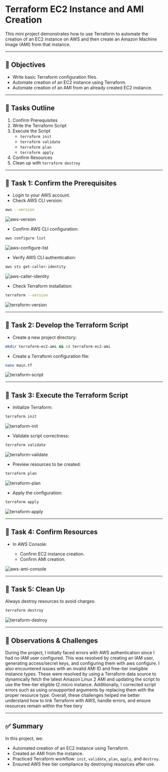 # Terraform EC2 Instance and AMI Creation

This mini project demonstrates how to use Terraform to automate the creation of an EC2 instance on AWS and then create an Amazon Machine Image (AMI) from that instance.  

---

## 🎯 Objectives
- Write basic Terraform configuration files.
- Automate creation of an EC2 instance using Terraform.
- Automate creation of an AMI from an already created EC2 instance.
---

## 📌 Tasks Outline
1. Confirm Prerequisites  
2. Write the Terraform Script  
3. Execute the Script  
   - `terraform init`  
   - `terraform validate`  
   - `terraform plan`  
   - `terraform apply`  
4. Confirm Resources  
5. Clean up with `terraform destroy`  

---

## 🚀 Task 1: Confirm the Prerequisites

- Login to your AWS account.
- Check AWS CLI version:

```bash
aws --version
````

![aws-version](img/aws-version.png)

* Confirm AWS CLI configuration:

```bash
aws configure list
```

![aws-configure-list](img/aws-configure.png)

* Verify AWS CLI authentication:

```bash
aws sts get-caller-identity
```

![aws-caller-identity](img/aws-caller-identity.png)

* Check Terraform installation:

```bash
terraform --version
```

![terraform-version](img/terraform-version.png)

---

## 🚀 Task 2: Develop the Terraform Script

* Create a new project directory:

```bash
mkdir terraform-ec2-ami && cd terraform-ec2-ami
```

* Create a Terraform configuration file:

```bash
nano main.tf
```
![terraform-script](img/terraform-script.png)

---

## 🚀 Task 3: Execute the Terraform Script

* Initialize Terraform:

```bash
terraform init
```

![terraform-init](img/terraform-init.png)

* Validate script correctness:

```bash
terraform validate
```

![terraform-validate](img/terraform-validate.png)

* Preview resources to be created:

```bash
terraform plan
```

![terraform-plan](img/terraform-plan.png)

* Apply the configuration:

```bash
terraform apply
```

![terraform-apply](img/terraform-apply.png)

---

## 🚀 Task 4: Confirm Resources

* In AWS Console:

  * Confirm EC2 instance creation.
  * Confirm AMI creation.

![aws-ami-console](img/aws-console.png)

---

## 🚀 Task 5: Clean Up

Always destroy resources to avoid charges:

```bash
terraform destroy
```

![terraform-destroy](img/terraform-destroy.png)

---

## 📝 Observations & Challenges

During the project, I initially faced errors with AWS authentication since I had no IAM user configured. This was resolved by creating an IAM user, generating access/secret keys, and configuring them with aws configure. I also encountered issues with an invalid AMI ID and free-tier ineligible instance types. These were resolved by using a Terraform data source to dynamically fetch the latest Amazon Linux 2 AMI and updating the script to use the free-tier eligible t2.micro instance. Additionally, I corrected script errors such as using unsupported arguments by replacing them with the proper resource type. Overall, these challenges helped me better understand how to link Terraform with AWS, handle errors, and ensure resources remain within the free tiery

---

## ✅ Summary

In this project, we:

* Automated creation of an EC2 instance using Terraform.
* Created an AMI from the instance.
* Practiced Terraform workflow: `init`, `validate`, `plan`, `apply`, and `destroy`.
* Ensured AWS free tier compliance by destroying resources after use.
